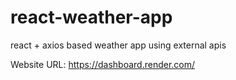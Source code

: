 # react-weather-app
 react + axios based weather app using external apis

 Website URL: https://dashboard.render.com/

